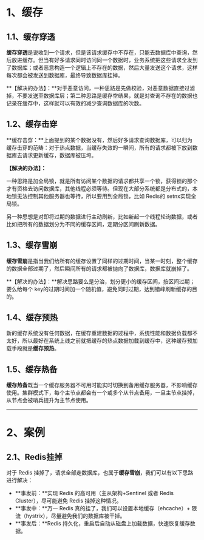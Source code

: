 # 1、缓存





## 1.1、缓存穿透



**缓存穿透**是说收到一个请求，但是该请求缓存中不存在，只能去数据库中查询，然后放进缓存。但当有好多请求同时访问同一个数据时，业务系统把这些请求全发到了数据库；或者恶意构造一个逻辑上不存在的数据，然后大量发送这个请求，这样每次都会被发送到数据库，最终导致数据库挂掉。



**【解决的办法】：**对于恶意访问，一种思路是先做校验，对恶意数据直接过滤掉，不要发送至数据库层；第二种思路是缓存空结果，就是对查询不存在的数据也记录在缓存中，这样就可以有效的减少查询数据库的次数。



## 1.2、缓存击穿



**缓存击穿：**上面提到的某个数据没有，然后好多请求查询数据库，可以归为缓存击穿的范畴：对于热点数据，当缓存失效的一瞬间，所有的请求都被下放到数据库去请求更新缓存，数据库被压垮。



**【解决的办法】：**

一种思路是加全局锁，就是所有访问某个数据的请求都共享一个锁，获得锁的那个才有资格去访问数据库，其他线程必须等待。但现在大部分系统都是分布式的，本地锁无法控制其他服务器也等待，所以要用到全局锁，比如 Redis的 setnx实现全局锁。

另一种思想是对即将过期的数据进行主动刷新，比如新起一个线程轮询数据，或者比如把所有的数据划分为不同的缓存区间，定期分区间刷新数据。





## 1.3、缓存雪崩



**缓存雪崩**是指当我们给所有的缓存设置了同样的过期时间，当某一时刻，整个缓存的数据全部过期了，然后瞬间所有的请求都被抛向了数据库，数据库就崩掉了。



**【解决的办法】：**解决思路要么是分治，划分更小的缓存区间，按区间过期；要么给每个 key的过期时间加一个随机值，避免同时过期，达到错峰刷新缓存的目的。





## 1.4、缓存预热



新的缓存系统没有任何数据，在缓存重建数据的过程中，系统性能和数据负载都不太好，所以最好在系统上线之前就把缓存的热点数据加载到缓存中，这种缓存预加载手段就是**缓存预热**。



## 1.5、缓存热备



**缓存热备**既当一个缓存服务器不可用时能实时切换到备用缓存服务器，不影响缓存使用。集群模式下，每个主节点都会有一个或多个从节点备用，一旦主节点挂掉，从节点会被哨兵提升为主节点使用。





----



# 2、案例



## 2.1、Redis挂掉

对于 Redis 挂掉了，请求全部走数据库，也属于**缓存雪崩**，我们可以有以下思路进行解决：

- **事发前：**实现 Redis 的高可用（主从架构+Sentinel 或者 Redis Cluster），尽可能避免 Redis 挂掉这种情况。
- **事发中：**万一 Redis 真的挂了，我们可以设置本地缓存（ehcache）+ 限流（hystrix），尽量避免我们的数据库被干掉。
- **事发后：**Redis 持久化，重启后自动从磁盘上加载数据，快速恢复缓存数据。









